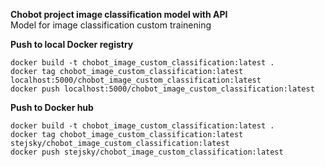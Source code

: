 **Chobot project image classification model with API**  
Model for image classification custom trainening

**Push to local Docker registry**  
```
docker build -t chobot_image_custom_classification:latest . 
docker tag chobot_image_custom_classification:latest localhost:5000/chobot_image_custom_classification:latest
docker push localhost:5000/chobot_image_custom_classification:latest
```

**Push to Docker hub**  
```
docker build -t chobot_image_custom_classification:latest . 
docker tag chobot_image_custom_classification:latest stejsky/chobot_image_custom_classification:latest
docker push stejsky/chobot_image_custom_classification:latest
```

